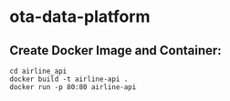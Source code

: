# ota-data-platform

## Create Docker Image and Container:



    cd airline_api
    docker build -t airline-api .
    docker run -p 80:80 airline-api
